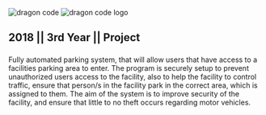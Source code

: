 ![dragon code](https://user-images.githubusercontent.com/28861857/36525253-c88041d6-17b1-11e8-8a50-e7a86e43be7c.gif)
![dragon code logo](https://user-images.githubusercontent.com/28861857/36525399-861eec74-17b2-11e8-9f13-db646d5a3704.gif)
## 2018 || 3rd Year || Project
###
Fully automated parking system, that will allow users that have access to a facilities parking area to enter.
The program is securely setup to prevent unauthorized users access to the facility, also to help the facility
to control traffic, ensure that person/s in the facility park in the correct area, which is assigned to them.
The aim of the system is to improve security of the facility, and ensure that little to no theft occurs regarding motor vehicles.
